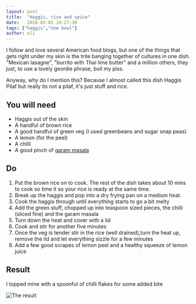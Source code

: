 ```yaml
---
layout: post
title:  "Haggis, rice and spice"
date:   2016-02-01 19:27:30
tags: ["haggis","one bowl"]  
author: oli
---
```


I follow and love several American food blogs, but one of the things that gets right under my skin is the trite banging together of cultures in one dish. "Mexican lasagne", "burrito with Thai lime butter" and a million others, they just, to use a lovely geordie phrase, boil my piss.

Anyway, why do I mention this?  Because I almost called this dish Haggis Pilaf but really its not a pilaf, it's just stuff and rice.

## You will need


* Haggis out of the skin
* A handful of brown rice
* A good handful of green veg (I used greenbeans and sugar snap peas)
* A lemon (for the peel)
* A chilli
* A good pinch of [garam masala](http://amzn.to/1QCC6Eo)


## Do

1. Put the brown rice on to cook.  The rest of the dish takes about 10 mins to cook so time it so your rice is ready at the same time.
2. Break up the haggis and pop into a dry frying pan on a medium heat.
3. Cook the haggis through until everything starts to go a bit melty
4. Add the green stuff, chopped up into teaspoon sized pieces, the chilli (sliced fine) and the garam masala
5. Turn down the heat and cover with a lid
6. Cook and stir for another five minutes
7. Once the veg is tender stir in the rice (well drained),turn the heat up, remove the lid and let everything sizzle for a few minutes
8. Add a few good scrapes of lemon peel and a healthy squeeze of lemon juice

## Result

I topped mine with a spoonful of chilli flakes for some added bite

![The result](/images/blog/haggis.jpg)

